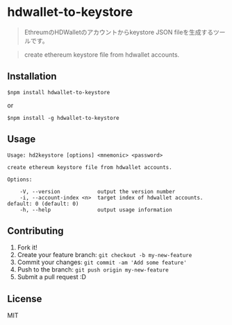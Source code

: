 # hdwallet-to-keystore
> EthreumのHDWalletのアカウントからkeystore JSON fileを生成するツールです。

> create ethereum keystore file from hdwallet accounts.

## Installation

```
$npm install hdwallet-to-keystore
```
or
```
$npm install -g hdwallet-to-keystore
```

## Usage
```
Usage: hd2keystore [options] <mnemonic> <password>

create ethereum keystore file from hdwallet accounts.

Options:

    -V, --version            output the version number
    -i, --account-index <n>  target index of hdwallet accounts. default: 0 (default: 0)
    -h, --help               output usage information
```

## Contributing

1. Fork it!
2. Create your feature branch: `git checkout -b my-new-feature`
3. Commit your changes: `git commit -am 'Add some feature'`
4. Push to the branch: `git push origin my-new-feature`
5. Submit a pull request :D

## License

MIT
